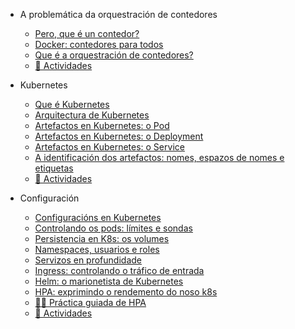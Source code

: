 - A problemática da orquestración de contedores
  - [Pero, que é un contedor?](./01_a_problematica_da_orquestracion_de_contedores/01_pero_que_e_un_contedor.md)
  - [Docker: contedores para todos](./01_a_problematica_da_orquestracion_de_contedores/02_docker_contedores_para_todos.md)
  - [Que é a orquestración de contedores?](./01_a_problematica_da_orquestracion_de_contedores/03_que_e_a_orquestracion_de_contedores.md)
  - [📝 Actividades](./00_actividades/01_modulo_1.md)

- Kubernetes
  - [Que é Kubernetes](./02_kubernetes/01_que_e_kubernetes.md)
  - [Arquitectura de Kubernetes](./02_kubernetes/02_arquitectura_kubernetes.md)
  - [Artefactos en Kubernetes: o Pod](./02_kubernetes/03_arquitectura_kubernetes_pod.md)
  - [Artefactos en Kubernetes: o Deployment](./02_kubernetes/04_arquitectura_kubernetes_deployment.md)
  - [Artefactos en Kubernetes: o Service](./02_kubernetes/05_arquitectura_kubernetes_service.md)
  - [A identificación dos artefactos: nomes, espazos de nomes e etiquetas](./02_kubernetes/06_identificacion_artefactos.md)
  - [📝 Actividades](./00_actividades/02_modulo_2.md)

- Configuración
  - [Configuracións en Kubernetes](./03_configuracion/01_Configuracions_en_Kubernetes.md)
  - [Controlando os pods: límites e sondas](./03_configuracion/02_Controlando_os_pods.md)
  - [Persistencia en K8s: os volumes](./03_configuracion/03_Persistencia_en_K8s.md)
  - [Namespaces, usuarios e roles](./03_configuracion/04_Namespaces_usuarios_e_roles.md)
  - [Servizos en profundidade](./03_configuracion/05_Servizos_en_profundidade.md)
  - [Ingress: controlando o tráfico de entrada](/03_configuracion/06_Ingress_controlando_o_trafico.md)
  - [Helm: o marionetista de Kubernetes](/03_configuracion/07_Helm.md)
  - [HPA: exprimindo o rendemento do noso k8s](/03_configuracion/08_Adaptandose_as_demandas.md)
  - [👨‍🏫 Práctica guiada de HPA](/03_configuracion/09_practica_guiada_HPA.md)
  - [📝 Actividades](./00_actividades/03_modulo_3.md)
